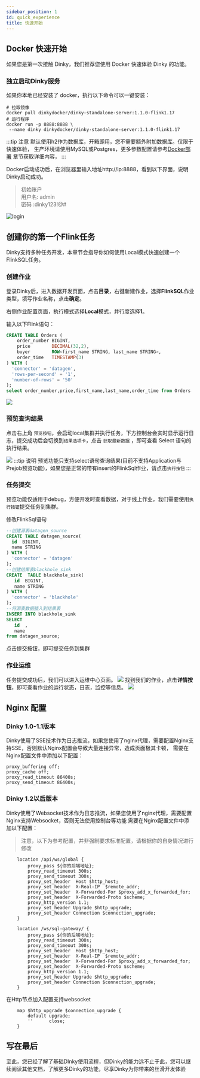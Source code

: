 ```yaml
---
sidebar_position: 1
id: quick_experience
title: 快速开始
---
```


## Docker 快速开始

如果您是第一次接触 Dinky，我们推荐您使用 Docker 快速体验 Dinky 的功能。

### 独立启动Dinky服务

如果你本地已经安装了 docker，执行以下命令可以一键安装：

```shell
# 拉取镜像
docker pull dinkydocker/dinky-standalone-server:1.1.0-flink1.17
# 运行程序
docker run -p 8888:8888 \
 --name dinky dinkydocker/dinky-standalone-server:1.1.0-flink1.17
```

:::tip 注意
默认使用h2作为数据库，开箱即用，您不需要额外附加数据库。仅限于快速体验，
生产环境请使用MySQL或Postgres，更多参数配置请参考[Docker部署](../../deploy_guide/docker_deploy)
章节获取详细内容，
:::

Docker启动成功后，在浏览器里输入地址http://ip:8888，看到以下界面，说明Dinky启动成功。
> 初始账户    
> 用户名: admin   
> 密码 :dinky123!@#

![login](https://pic.dinky.org.cn/dinky/docs/zh-CN//2024-11-22/fast-guide-login.png)



## 创建你的第一个Flink任务
Dinky支持多种任务开发，本章节会指导你如何使用Local模式快速创建一个FlinkSQL任务。
### 创建作业

登录Dinky后，进入数据开发页面，点击**目录**，右键新建作业，选择**FlinkSQL**作业类型，填写作业名称，点击**确定**。

右侧作业配置页面，执行模式选择**Local**模式，并行度选择**1**。

输入以下Flink语句：

```sql
CREATE TABLE Orders (
    order_number BIGINT,
    price        DECIMAL(32,2),
    buyer        ROW<first_name STRING, last_name STRING>,
    order_time   TIMESTAMP(3)
) WITH (
  'connector' = 'datagen',
  'rows-per-second' = '1',
  'number-of-rows' = '50'
);
select order_number,price,first_name,last_name,order_time from Orders 
```

![](https://pic.dinky.org.cn/dinky/docs/zh-CN//2024-11-22/fast-guide-preview.png)

### 预览查询结果

点击右上角 `预览按钮`，会启动local集群并执行任务，下方控制台会实时显示运行日志，提交成功后会切换到`结果选项卡`，点击 `获取最新数据` ，即可查看 Select 语句的执行结果。

![](https://pic.dinky.org.cn/dinky/docs/zh-CN//2024-11-22/fast-guide-preview-result.png)
:::tip 说明
预览功能只支持select语句查询结果(目前不支持Application与Prejob预览功能)，如果您是正常的带有insert的FlinkSql作业，请点击`执行按钮`
:::

### 任务提交
预览功能仅适用于debug，方便开发时查看数据，对于线上作业，我们需要使用`执行按钮`提交任务到集群。

修改FlinkSql语句
```sql
--创建源表datagen_source
CREATE TABLE datagen_source(
  id  BIGINT,
  name STRING
) WITH (
  'connector' = 'datagen'
);
--创建结果表blackhole_sink
CREATE  TABLE blackhole_sink(
   id  BIGINT,
   name STRING
) WITH (
  'connector' = 'blackhole'
);
--将源表数据插入到结果表
INSERT INTO blackhole_sink
SELECT
   id  ,
   name 
from datagen_source;
```
点击提交按钮，即可提交任务到集群
### 作业运维
任务提交成功后，我们可以进入运维中心页面。
![](https://pic.dinky.org.cn/dinky/docs/zh-CN//2024-11-22/fast-guide-devops.png)
找到我们的作业，点击**详情按钮**，即可查看作业的运行状态，日志，监控等信息。
![](https://pic.dinky.org.cn/dinky/docs/zh-CN//2024-11-22/fast-guide-job-detail.png)


## Nginx 配置
### Dinky 1.0-1.1版本
Dinky使用了SSE技术作为日志推流，如果您使用了nginx代理，需要配置Nginx支持SSE，否则默认Nginx配置会导致大量连接异常，造成页面极其卡顿，
需要在Nginx配置文件中添加以下配置：

```shell
proxy_buffering off;
proxy_cache off;
proxy_read_timeout 86400s;
proxy_send_timeout 86400s;
```
### Dinky 1.2以后版本
Dinky使用了Websocket技术作为日志推流，如果您使用了nginx代理，需要配置Nginx支持Websocket，否则无法使用控制台等功能
需要在Nginx配置文件中添加以下配置：

> 注意，以下为参考配置，并非强制要求标准配置，请根据你的自身情况进行修改

```shell
    location /api/ws/global {
        proxy_pass ${你的后端地址};
        proxy_read_timeout 300s;
        proxy_send_timeout 300s;
        proxy_set_header  Host $http_host;
        proxy_set_header  X-Real-IP  $remote_addr;
        proxy_set_header  X-Forwarded-For $proxy_add_x_forwarded_for;
        proxy_set_header  X-Forwarded-Proto $scheme;
        proxy_http_version 1.1;
        proxy_set_header Upgrade $http_upgrade;
        proxy_set_header Connection $connection_upgrade;
    }

    location /ws/sql-gateway/ {
        proxy_pass ${你的后端地址};
        proxy_read_timeout 300s;
        proxy_send_timeout 300s;
        proxy_set_header  Host $http_host;
        proxy_set_header  X-Real-IP  $remote_addr;
        proxy_set_header  X-Forwarded-For $proxy_add_x_forwarded_for;
        proxy_set_header  X-Forwarded-Proto $scheme;
        proxy_http_version 1.1;
        proxy_set_header Upgrade $http_upgrade;
        proxy_set_header Connection $connection_upgrade;
    }

```
在Http节点加入配置支持websocket
```shell
    map $http_upgrade $connection_upgrade {
        default upgrade;
        ''      close;
    }
```

## 写在最后
至此，您已经了解了基础DInky使用流程，但Dinky的能力远不止于此，您可以继续阅读其他文档，了解更多Dinky的功能，尽享Dinky为你带来的丝滑开发体验
